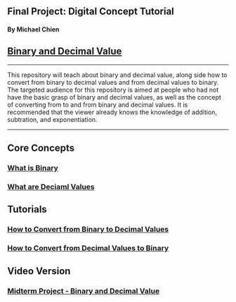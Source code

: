## Final Project: Digital Concept Tutorial

#### By Michael Chien

## [Binary and Decimal Value](README.md)

---

This repository will teach about binary and decimal value, along side how to convert from binary to decimal values and from decimal values to binary. The targeted audience for this repository is aimed at people who had not have the basic grasp of binary and decimal values, as well as the concept of converting from to and from binary and decimal values. It is recommended that the viewer already knows the knowledge of addition, subtration, and exponentiation.

___

## Core Concepts

### [What is Binary](Binary.md)

### [What are Deciaml Values](Decimal.md)

## Tutorials

### [How to Convert from Binary to Decimal Values](B2D.md)

### [How to Convert from Decimal Values to Binary](D2B.md)

## Video Version

### [Midterm Project - Binary and Decimal Value](https://youtu.be/b47QnQoFk50)

